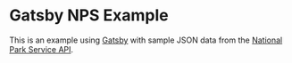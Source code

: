 # Gatsby NPS Example

This is an example using [Gatsby](https://www.gatsbyjs.com/) with sample JSON data from the [National Park Service API](https://www.nps.gov/subjects/developer/api-documentation.htm).